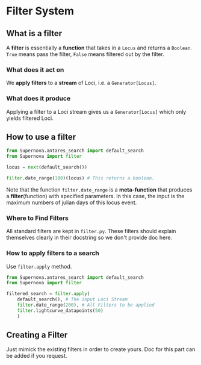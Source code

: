 # Filter System

## What is a filter

A **filter** is essentially a **function** that takes in a `Locus` and returns a `Boolean`.
`True` means pass the filter, `False` means filtered out by the filter.

### What does it act on

We **apply filters** to a **stream** of Loci, i.e. a `Generator[Locus]`.

### What does it produce

Applying a filter to a Loci stream gives us a `Generator[Locus]` which only yields filtered Loci.

## How to use a filter
```python
from Supernova.antares_search import default_search
from Supernova import filter

locus = next(default_search())

filter.date_range(100)(locus) # This returns a boolean.
```

Note that the function `filter.date_range` is a **meta-function** that produces a **filter**(function) with specified parameters. In this case, the input is the maximum numbers of julian days of this locus event.

### Where to Find Filters

All standard filters are kept in `filter.py`. These filters should explain themselves clearly in their docstring so we don't provide doc here.

### How to apply filters to a search

Use `filter.apply` method.

```python
from Supernova.antares_search import default_search
from Supernova import filter

filtered_search = filter.apply(
    default_search(), # The input Loci Stream
    filter.date_range(200), # All Filters to be applied
    filter.lightcurve_datapoints(50)
    )
```

## Creating a Filter

Just mimick the existing filters in order to create yours. Doc for this part can be added if you request.
